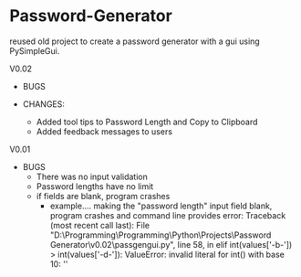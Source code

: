 # Password-Generator

reused old project to create a password generator with a gui using PySimpleGui.

V0.02
 - BUGS

 - CHANGES:
	- Added tool tips to Password Length and Copy to Clipboard
	- Added feedback messages to users




V0.01
 - BUGS
	- There was no input validation
	- Password lengths have no limit
	- if fields are blank, program crashes
		- example.... making the "password length" input field blank, program crashes and command line provides error:
			Traceback (most recent call last):
			  File "D:\Programming\Programming\Python\Projects\Password Generator\v0.02\passgengui.py", line 58, in <module>
    				elif int(values['-b-']) > int(values['-d-']):
			ValueError: invalid literal for int() with base 10: ''
